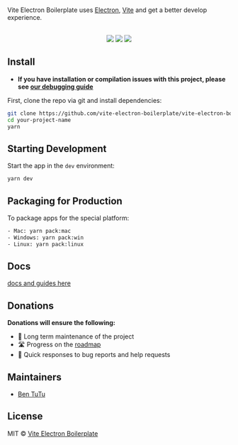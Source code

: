 <br>

<p>
  Vite Electron Boilerplate uses <a href="https://electron.atom.io/">Electron</a>, <a href="https://webpack.js.org/">Vite</a> and get a better develop experience.
</p>

<br>

<div align="center">
<img src="https://img.shields.io/badge/facebook-react-blue" />
<img src="https://img.shields.io/badge/vuejs-vue-yellowgreen" />
<img src="https://img.shields.io/badge/angular-angular-brightgreen" />
<br>
</div>

## Install

- **If you have installation or compilation issues with this project, please see [our debugging guide](https://github.com/electron-react-boilerplate/electron-react-boilerplate/issues/400)**

First, clone the repo via git and install dependencies:

```bash
git clone https://github.com/vite-electron-boilerplate/vite-electron-boilerplate.git your-project-name
cd your-project-name
yarn
```

## Starting Development

Start the app in the `dev` environment:

```bash
yarn dev
```

## Packaging for Production

To package apps for the special platform:

```bash
- Mac: yarn pack:mac
- Windows: yarn pack:win
- Linux: yarn pack:linux
```

## Docs

[docs and guides here](https://electron-react-boilerplate.js.org/docs/installation)

## Donations

**Donations will ensure the following:**

- 🔨 Long term maintenance of the project
- 🛣 Progress on the [roadmap](https://electron-react-boilerplate.js.org/docs/roadmap)
- 🐛 Quick responses to bug reports and help requests

## Maintainers

- [Ben TuTu](https://github.com/amilajack)

## License

MIT © [Vite Electron Boilerplate](https://github.com/electron-react-boilerplate)
